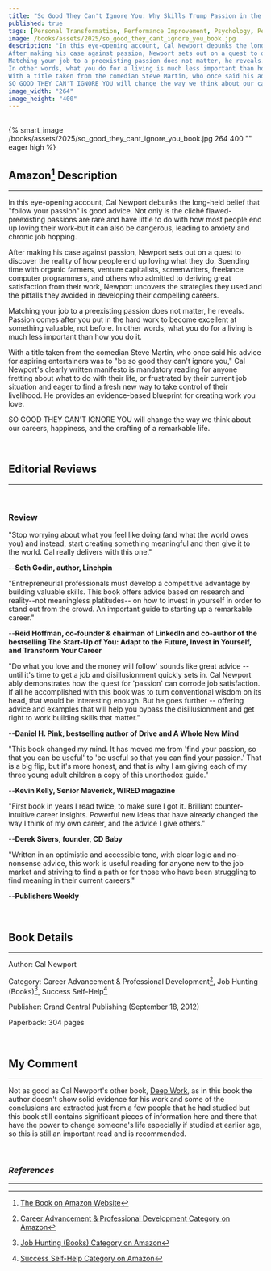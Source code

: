 ```yaml
---
title: "So Good They Can't Ignore You: Why Skills Trump Passion in the Quest for Work You Love"
published: true
tags: [Personal Transformation, Performance Improvement, Psychology, Personal Success, Business Decision-Making]
image: /books/assets/2025/so_good_they_cant_ignore_you_book.jpg
description: "In this eye-opening account, Cal Newport debunks the long-held belief that \"follow your passion\" is good advice.  Not only is the cliché flawed-preexisting passions are rare and have little to do with how most people end up loving their work-but it can also be dangerous, leading to anxiety and chronic job hopping.
After making his case against passion, Newport sets out on a quest to discover the reality of how people end up loving what they do. Spending time with organic farmers, venture capitalists, screenwriters, freelance computer programmers, and others who admitted to deriving great satisfaction from their work, Newport uncovers the strategies they used and the pitfalls they avoided in developing their compelling careers.
Matching your job to a preexisting passion does not matter, he reveals. Passion comes after you put in the hard work to become excellent at something valuable, not before.
In other words, what you do for a living is much less important than how you do it.
With a title taken from the comedian Steve Martin, who once said his advice for aspiring entertainers was to \"be so good they can't ignore you,\" Cal Newport's clearly written manifesto is mandatory reading for anyone fretting about what to do with their life, or frustrated by their current job situation and eager to find a fresh new way to take control of their livelihood. He provides an evidence-based blueprint for creating work you love.
SO GOOD THEY CAN'T IGNORE YOU will change the way we think about our careers, happiness, and the crafting of a remarkable life."
image_width: "264"
image_height: "400"
---
```


<br>
{% smart_image /books/assets/2025/so_good_they_cant_ignore_you_book.jpg 264 400 "" eager high %}
<br>

## Amazon[^1] Description

* * *

In this eye-opening account, Cal Newport debunks the long-held belief that "follow your passion" is good advice.  Not only is the cliché flawed-preexisting passions are rare and have little to do with how most people end up loving their work-but it can also be dangerous, leading to anxiety and chronic job hopping.

After making his case against passion, Newport sets out on a quest to discover the reality of how people end up loving what they do. Spending time with organic farmers, venture capitalists, screenwriters, freelance computer programmers, and others who admitted to deriving great satisfaction from their work, Newport uncovers the strategies they used and the pitfalls they avoided in developing their compelling careers.

Matching your job to a preexisting passion does not matter, he reveals. Passion comes after you put in the hard work to become excellent at something valuable, not before.
In other words, what you do for a living is much less important than how you do it.

With a title taken from the comedian Steve Martin, who once said his advice for aspiring entertainers was to "be so good they can't ignore you," Cal Newport's clearly written manifesto is mandatory reading for anyone fretting about what to do with their life, or frustrated by their current job situation and eager to find a fresh new way to take control of their livelihood. He provides an evidence-based blueprint for creating work you love.

SO GOOD THEY CAN'T IGNORE YOU will change the way we think about our careers, happiness, and the crafting of a remarkable life.

<br>

## Editorial Reviews

* * *

<br>

### Review

"Stop worrying about what you feel like doing (and what the world owes you) and instead, start creating something meaningful and then give it to the world. Cal really delivers with this one."

--**Seth Godin, author, Linchpin**

"Entrepreneurial professionals must develop a competitive advantage by building valuable skills. This book offers advice based on research and reality--not meaningless platitudes-- on how to invest in yourself in order to stand out from the crowd. An important guide to starting up a remarkable career."

--**Reid Hoffman, co-founder & chairman of LinkedIn and co-author of the bestselling The Start-Up of You: Adapt to the Future, Invest in Yourself, and Transform Your Career**

"Do what you love and the money will follow' sounds like great advice -- until it's time to get a job and disillusionment quickly sets in. Cal Newport ably demonstrates how the quest for 'passion' can corrode job satisfaction. If all he accomplished with this book was to turn conventional wisdom on its head, that would be interesting enough. But he goes further -- offering advice and examples that will help you bypass the disillusionment and get right to work building skills that matter."

--**Daniel H. Pink, bestselling author of Drive and A Whole New Mind**

"This book changed my mind. It has moved me from 'find your passion, so that you can be useful' to 'be useful so that you can find your passion.' That is a big flip, but it's more honest, and that is why I am giving each of my three young adult children a copy of this unorthodox guide."

--**Kevin Kelly, Senior Maverick, WIRED magazine**

"First book in years I read twice, to make sure I got it. Brilliant counter-intuitive career insights. Powerful new ideas that have already changed the way I think of my own career, and the advice I give others."

--**Derek Sivers, founder, CD Baby**

"Written in an optimistic and accessible tone, with clear logic and no-nonsense advice, this work is useful reading for anyone new to the job market and striving to find a path or for those who have been struggling to find meaning in their current careers."

--**Publishers Weekly**

<br>

## Book Details

* * *

Author: Cal Newport

Category: Career Advancement & Professional Development[^2], Job Hunting (Books)[^3], Success Self-Help[^4]

Publisher: Grand Central Publishing (September 18, 2012)

Paperback: 304 pages

<br>

## My Comment

* * *

Not as good as Cal Newport's other book, [Deep Work](/books/2021/deep-work-rules-for-focused-success-in-a-distracted-world), as in this book the author doesn't show solid evidence for his work and some of the conclusions are extracted just from a few people that he had studied but this book still contains significant pieces of information here and there that have the power to change someone's life especially if studied at earlier age, so this is still an important read and is recommended.

<br>

### _References_
* * *
[^1]: [The Book on Amazon Website](https://www.amazon.com/Good-They-Cant-Ignore-You/dp/1455509124)
[^2]: [Career Advancement & Professional Development Category on Amazon](https://www.amazon.com/gp/bestsellers/books/206206485011)
[^3]: [Job Hunting (Books) Category on Amazon](https://www.amazon.com/gp/bestsellers/books/2576)
[^4]: [Success Self-Help Category on Amazon](https://www.amazon.com/gp/bestsellers/books/4749)
